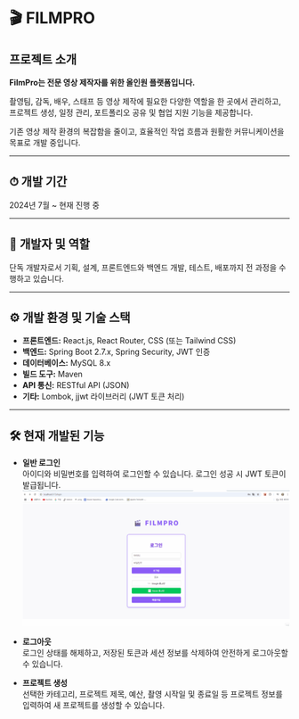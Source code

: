 # 🎬 FILMPRO
## 프로젝트 소개

**FilmPro는 전문 영상 제작자를 위한 올인원 플랫폼입니다.**

촬영팀, 감독, 배우, 스태프 등 영상 제작에 필요한 다양한 역할을 한 곳에서 관리하고,  
프로젝트 생성, 일정 관리, 포트폴리오 공유 및 협업 지원 기능을 제공합니다.  

기존 영상 제작 환경의 복잡함을 줄이고, 효율적인 작업 흐름과 원활한 커뮤니케이션을 목표로 개발 중입니다.

---

## ⏱ 개발 기간

2024년 7월 ~ 현재 진행 중

---

## 👤 개발자 및 역할

단독 개발자로서 기획, 설계, 프론트엔드와 백엔드 개발, 테스트, 배포까지 전 과정을 수행하고 있습니다.

---

## ⚙ 개발 환경 및 기술 스택

- **프론트엔드:** React.js, React Router, CSS (또는 Tailwind CSS)  
- **백엔드:** Spring Boot 2.7.x, Spring Security, JWT 인증  
- **데이터베이스:** MySQL 8.x  
- **빌드 도구:** Maven  
- **API 통신:** RESTful API (JSON)  
- **기타:** Lombok, jjwt 라이브러리 (JWT 토큰 처리)  

---

## 🛠 현재 개발된 기능

- **일반 로그인**  
  아이디와 비밀번호를 입력하여 로그인할 수 있습니다. 로그인 성공 시 JWT 토큰이 발급됩니다.
  ![로그인 데모](./images/production로그인.gif)

- **로그아웃**  
  로그인 상태를 해제하고, 저장된 토큰과 세션 정보를 삭제하여 안전하게 로그아웃할 수 있습니다.

- **프로젝트 생성**  
  선택한 카테고리, 프로젝트 제목, 예산, 촬영 시작일 및 종료일 등 프로젝트 정보를 입력하여 새 프로젝트를 생성할 수 있습니다.


